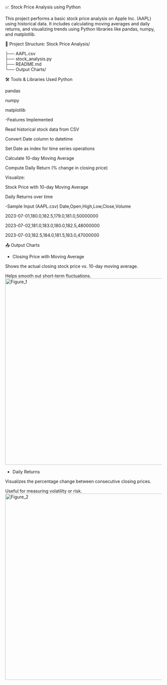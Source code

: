 📈 Stock Price Analysis using Python

This project performs a basic stock price analysis on Apple Inc. (AAPL) using historical data. It includes calculating moving averages and daily returns, and visualizing trends using Python libraries like pandas, numpy, and matplotlib.

📂 Project Structure:
Stock Price Analysis/



├── AAPL.csv                    
├── stock_analysis.py           
├── README.md                 
└── Output Charts/   

🛠️ Tools & Libraries Used
Python 

pandas

numpy

matplotlib


 -Features Implemented
 
 Read historical stock data from CSV

 Convert Date column to datetime

 Set Date as index for time series operations

 Calculate 10-day Moving Average

 Compute Daily Return (% change in closing price)

 Visualize:

Stock Price with 10-day Moving Average

Daily Returns over time

-Sample Input (AAPL.csv)
Date,Open,High,Low,Close,Volume

2023-07-01,180.0,182.5,179.0,181.0,50000000

2023-07-02,181.0,183.0,180.0,182.5,48000000

2023-07-03,182.5,184.0,181.5,183.0,47000000

📤 Output Charts
- Closing Price with Moving Average

Shows the actual closing stock price vs. 10-day moving average.

Helps smooth out short-term fluctuations.
<img width="1200" height="600" alt="Figure_1" src="https://github.com/user-attachments/assets/41a45d65-e166-4fc0-adb2-edd28c3aa5ca" />


- Daily Returns

Visualizes the percentage change between consecutive closing prices.

Useful for measuring volatility or risk.
<img width="1200" height="600" alt="Figure_2" src="https://github.com/user-attachments/assets/c39e1043-e504-4493-bd33-b8fdb16ccdba" />


